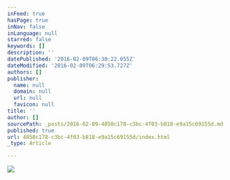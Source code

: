 ```yaml
---
inFeed: true
hasPage: true
inNav: false
inLanguage: null
starred: false
keywords: []
description: ''
datePublished: '2016-02-09T06:30:22.055Z'
dateModified: '2016-02-09T06:29:53.727Z'
authors: []
publisher:
  name: null
  domain: null
  url: null
  favicon: null
title: ''
author: []
sourcePath: _posts/2016-02-09-4850c178-c3bc-4f03-b818-e9a15c69155d.md
published: true
url: 4850c178-c3bc-4f03-b818-e9a15c69155d/index.html
_type: Article

---
```

![](https://the-grid-user-content.s3-us-west-2.amazonaws.com/c6ca1a83-a7e3-467e-9bc8-deb4738b843a.jpg)